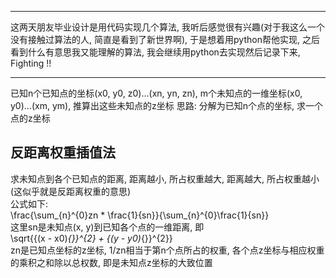 ***
这两天朋友毕业设计是用代码实现几个算法, 我听后感觉很有兴趣(对于我这么一个没有接触过算法的人, 简直是看到了新世界啊), 于是想着用python帮他实现, 之后看到什么有意思我又能理解的算法, 我会继续用python去实现然后记录下来, Fighting !!
***
已知n个已知点的坐标(x0, y0, z0)...(xn, yn, zn), m个未知点的一维坐标(x0, y0)...(xm, ym), 推算出这些未知点的z坐标
思路: 分解为已知n个点的坐标, 求一个点的z坐标
## 反距离权重插值法
求未知点到各个已知点的距离, 距离越小, 所占权重越大, 距离越大, 所占权重越小(这似乎就是反距离权重的意思)  
公式如下:  
\frac{\sum_{n}^{0}zn * \frac{1}{sn}}{\sum_{n}^{0}\frac{1}{sn}}  
这里sn是未知点(x, y)到已知各个点的一维距离, 即  
\sqrt{{(x - x0)_{}}^{2} + {(y - y0)_{}}^{2}}  
[](xx)
zn是已知点坐标的z坐标, 1/zn相当于第n个点所占的权重, 各个点z坐标与相应权重的乘积之和除以总权数, 即是未知点z坐标的大致位置
